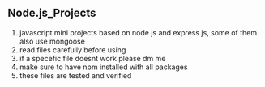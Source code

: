 ## Node.js_Projects
1. javascript mini projects based on node js and express js, some of them also use mongoose
2. read files carefully before using
3. if a specefic file doesnt work please dm me
4. make sure to have npm installed with all packages
5. these files are tested and verified
